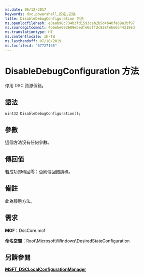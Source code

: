 ```yaml
---
ms.date: 06/12/2017
keywords: dsc,powershell,設定,安裝
title: DisableDebugConfiguration 方法
ms.openlocfilehash: e3eab98c734b3fd1593ceb2b5d4b40fa69a3bf97
ms.sourcegitcommit: 46bebe692689ebedfe65ff2c828fe666b443198d
ms.translationtype: HT
ms.contentlocale: zh-TW
ms.lasthandoff: 07/10/2019
ms.locfileid: "67727165"
---
```

# <a name="disabledebugconfiguration-method"></a>DisableDebugConfiguration 方法

停用 DSC 資源偵錯。

## <a name="syntax"></a>語法

```mof
uint32 DisableDebugConfiguration();
```

## <a name="parameters"></a>參數

這個方法沒有任何參數。

## <a name="return-value"></a>傳回值

若成功即傳回零；否則傳回錯誤碼。

## <a name="remarks"></a>備註

此為靜態方法。

## <a name="requirements"></a>需求

**MOF**：DscCore.mof

**命名空間**：Root\Microsoft\Windows\DesiredStateConfiguration

## <a name="see-also"></a>另請參閱

[**MSFT_DSCLocalConfigurationManager**](msft-dsclocalconfigurationmanager.md)
